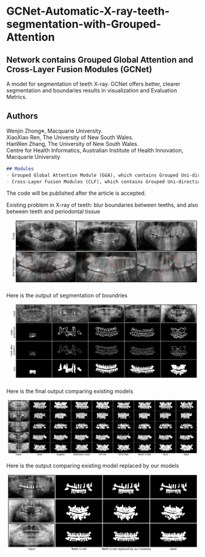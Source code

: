 # GCNet-Automatic-X-ray-teeth-segmentation-with-Grouped-Attention


## Network contains Grouped Global Attention and Cross-Layer Fusion Modules (GCNet)
A model for segmentation of teeth X-ray.
GCNet offers better, clearer segmentation and boundaries results in visualization and Evaluation Metrics.

## Authors
Wenjin Zhong※, Macquarie University.<br>
XiaoXiao Ren, The University of New South Wales.<br>
HanWen Zhang, The University of New South Wales.<br>
Centre for Health Informatics, Australian Institute of Health Innovation, Macquarie University


```markdown
## Modules
- Grouped Global Attention Module (GGA), which contains Grouped Uni-directional Attention Module (GUA) and Global Feature Fusion Module (GFF)
- Cross-Layer Fusion Modules (CLF), which contains Grouped Uni-directional Attention Module (GUA) and Global Feature Fusion Module (GFF)
```
The code will be published after the article is accepted.

Existing problem in X-ray of teeth: blur boundaries between teeths, and also between teeth and periodontal tissue
<p align="center">
  <img src="Image/blur_boundary.png" width="600">
</p>

Here is the output of segmentation of boundries
<p align="center">
  <img src="Image/edge.png" width="600">
</p>

Here is the final output comparing existing models
<p align="center">
  <img src="Image/hole.png" width="600">
</p>

Here is the output comparing existing model replaced by our models
<p align="center">
  <img src="Image/TeethU-net.png" width="600">
</p>
